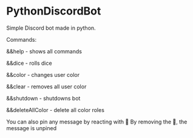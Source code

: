 # PythonDiscordBot
Simple Discord bot made in python.

Commands:

&&help - shows all commands

&&dice <number> - rolls dice

&&color <hex value> - changes user color

&&clear - removes all user color
  
&&shutdown - shutdowns bot

&&deleteAllColor - delete all color roles
  
You can also pin any message by reacting with 📌
By removing the 📌, the message is unpined
